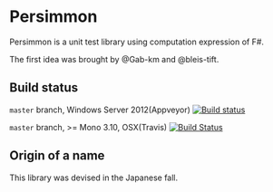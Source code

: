 # Persimmon

Persimmon is a unit test library using computation expression of F#.

The first idea was brought by @Gab-km and @bleis-tift.

## Build status

``master`` branch, Windows Server 2012(Appveyor) [![Build status](https://ci.appveyor.com/api/projects/status/89d7837yqc2kg8lt/branch/master?svg=true)](https://ci.appveyor.com/project/pocketberserker/persimmon/branch/master)

``master`` branch, >= Mono 3.10, OSX(Travis) [![Build Status](https://travis-ci.org/persimmon-projects/Persimmon.svg?branch=master)](https://travis-ci.org/persimmon-projects/Persimmon)

## Origin of a name

This library was devised in the Japanese fall.
